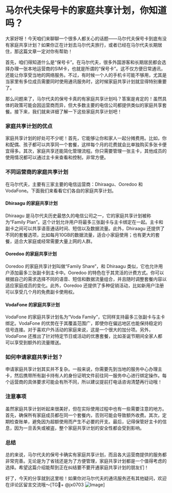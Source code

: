 # 马尔代夫保号卡的家庭共享计划，你知道吗？

大家好呀！今天咱们来聊聊一个很多人都关心的话题——马尔代夫保号卡到底有没有家庭共享计划？如果你正在计划去马尔代夫旅行，或者已经在马尔代夫长期居住，那这篇文章一定对你有帮助！

首先，咱们得知道什么是“保号卡”。在马尔代夫，很多外国游客和长期居民都会选择办理一张本地运营商的SIM卡，也就是所谓的“保号卡”。这不仅方便日常通讯，还能让你享受当地的网络服务。不过，有时候一个人的手机卡可能不够用，尤其是当家里有多位成员需要同时使用通讯服务时，这时候家庭共享计划就显得特别重要了。

那么问题来了，马尔代夫的保号卡真的有家庭共享计划吗？答案是肯定的！虽然具体的政策可能会因运营商而异，但大多数主要的电信公司都提供类似的家庭共享套餐。接下来，我们就来详细了解一下这些家庭共享计划吧！

### 家庭共享计划的优点

家庭共享计划的好处可不少呢！首先，它能够让你和家人一起分摊费用。比如，你和配偶、孩子都可以共享同一个套餐，这样每个月的花费就会比单独购买多张卡便宜得多。其次，家庭共享还能简化管理流程。你只需要管理一张主卡，其他成员的使用情况都可以通过主卡来查看和控制，非常方便。

### 不同运营商的家庭共享计划

在马尔代夫，主要有三家主要的电信运营商：Dhiraagu、Ooredoo 和 VodaFone。下面我们来看看它们各自的家庭共享计划。

#### Dhiraagu 的家庭共享计划

Dhiraagu 是马尔代夫历史最悠久的电信公司之一，它的家庭共享计划被称为“Family Plan”。这个计划允许用户将最多三张副卡与主卡绑定在一起。主卡和副卡之间可以共享语音通话时间、短信以及数据流量。此外，Dhiraagu 还提供了不同的套餐选项，比如每月10GB的数据流量，适合小家庭使用；也有更大的套餐，适合大家庭或经常需要大量上网的人群。

#### Ooredoo 的家庭共享计划

Ooredoo 的家庭共享计划叫做“Family Share”，和 Dhiraagu 类似，它也允许用户添加最多三张副卡到主卡中。Ooredoo 的特色在于其灵活的计费方式。你可以根据自己的需求选择不同的语音、短信和数据流量组合，并且随时调整套餐内容以适应家庭成员的变化。此外，Ooredoo 还提供了多种促销活动，比如新用户注册可以享受几个月的免费副卡使用权。

#### VodaFone 的家庭共享计划

VodaFone 的家庭共享计划名为“Voda Family”，它同样支持最多三张副卡与主卡绑定。VodaFone 的优势在于其覆盖范围广，即使你在偏远地区也能保持稳定的信号连接。对于喜欢户外活动的家庭来说，这是一个很大的加分项。另外，VodaFone 还推出了针对特定节日或活动的优惠套餐，比如圣诞节期间全家人都可以享受到额外的流量赠送。

### 如何申请家庭共享计划？

申请家庭共享计划其实并不复杂。一般来说，你需要先到当地的服务中心办理主卡，然后携带所有副卡持有人的身份证明文件前往同一服务中心进行绑定操作。每个运营商的具体要求可能会有所不同，所以建议提前打电话咨询清楚再行动哦！

### 注意事项

虽然家庭共享计划听起来很美好，但在实际使用过程中也有一些需要注意的地方。首先，确保所有家庭成员都在同一个套餐内，否则可能会导致额外收费。其次，定期检查账单，避免因为超额使用而产生不必要的开支。最后，记得保管好主卡的信息，因为一旦丢失或被盗，整个家庭共享计划的安全性都会受到影响。

### 总结

总的来说，马尔代夫的保号卡确实有家庭共享计划，而且各大运营商提供的服务都非常完善。无论是为了省钱还是为了方便管理，家庭共享计划都是一个值得考虑的选择。希望这篇介绍能帮到正在纠结要不要开通家庭共享计划的朋友们！

好了，今天的分享就到这里啦！如果你对马尔代夫的通讯服务还有其他疑问，欢迎在评论区留言交流哦～[TG💪+ @jx0703 ![Image](https://github.com/user-attachments/assets/dbca1d08-cadb-493c-b0ec-ad6f7a83f270)]